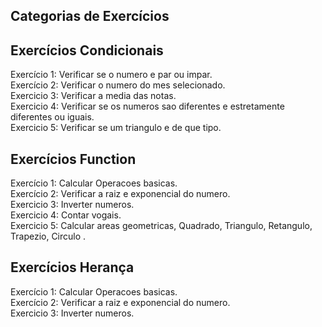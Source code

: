## Categorias de Exercícios

## Exercícios Condicionais
Exercício 1: Verificar se o numero e par ou impar.
<br>
Exercício 2: Verificar o numero do mes selecionado.
<br>
Exercicio 3: Verificar a media das notas.
<br>
Exercicio 4: Verificar se os numeros sao diferentes e estretamente diferentes ou iguais.
<br>
Exercicio 5: Verificar se um triangulo e de que tipo.
<br>


## Exercícios Function
Exercício 1: Calcular Operacoes basicas.
<br>
Exercício 2: Verificar a raiz e exponencial do numero.
<br>
Exercicio 3: Inverter numeros.
<br>
Exercicio 4: Contar vogais.
<br>
Exercicio 5: Calcular areas geometricas, Quadrado, Triangulo, Retangulo, Trapezio, Circulo .
<br>


## Exercícios Herança
Exercício 1: Calcular Operacoes basicas.
<br>
Exercício 2: Verificar a raiz e exponencial do numero.
<br>
Exercicio 3: Inverter numeros.
<br>

